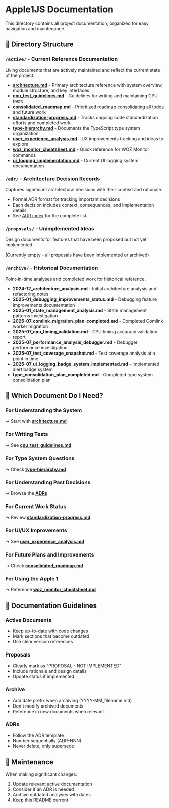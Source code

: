 # Apple1JS Documentation

This directory contains all project documentation, organized for easy navigation and maintenance.

## 📁 Directory Structure

### `/active/` - Current Reference Documentation

Living documents that are actively maintained and reflect the current state of the project.

- **[architecture.md](active/architecture.md)** - Primary architecture reference with system overview, module structure, and key interfaces
- **[cpu_test_guidelines.md](active/cpu_test_guidelines.md)** - Guidelines for writing and maintaining CPU tests
- **[consolidated_roadmap.md](active/consolidated_roadmap.md)** - Prioritized roadmap consolidating all todos and future work
- **[standardization-progress.md](active/standardization-progress.md)** - Tracks ongoing code standardization efforts and completed work
- **[type-hierarchy.md](active/type-hierarchy.md)** - Documents the TypeScript type system organization
- **[user_experience_analysis.md](active/user_experience_analysis.md)** - UX improvements tracking and ideas to explore
- **[woz_monitor_cheatsheet.md](active/woz_monitor_cheatsheet.md)** - Quick reference for WOZ Monitor commands
- **[ui_logging_implementation.md](active/ui_logging_implementation.md)** - Current UI logging system documentation

### `/adr/` - Architecture Decision Records

Captures significant architectural decisions with their context and rationale.

- Formal ADR format for tracking important decisions
- Each decision includes context, consequences, and implementation details
- See [ADR index](adr/README.md) for the complete list

### `/proposals/` - Unimplemented Ideas

Design documents for features that have been proposed but not yet implemented.

(Currently empty - all proposals have been implemented or archived)

### `/archive/` - Historical Documentation

Point-in-time analyses and completed work for historical reference.

- **2024-12_architecture_analysis.md** - Initial architecture analysis and refactoring notes
- **2025-01_debugging_improvements_status.md** - Debugging feature improvements documentation
- **2025-01_state_management_analysis.md** - State management patterns investigation
- **2025-07_comlink_migration_plan_completed.md** - Completed Comlink worker migration
- **2025-07_cpu_timing_validation.md** - CPU timing accuracy validation report
- **2025-07_performance_analysis_debugger.md** - Debugger performance investigation
- **2025-07_test_coverage_snapshot.md** - Test coverage analysis at a point in time
- **2025-07_ui_logging_badge_system_implemented.md** - Implemented alert badge system
- **type_consolidation_plan_completed.md** - Completed type system consolidation plan

## 🧭 Which Document Do I Need?

### For Understanding the System

→ Start with **[architecture.md](active/architecture.md)**

### For Writing Tests

→ See **[cpu_test_guidelines.md](active/cpu_test_guidelines.md)**

### For Type System Questions

→ Check **[type-hierarchy.md](active/type-hierarchy.md)**

### For Understanding Past Decisions

→ Browse the **[ADRs](adr/)**

### For Current Work Status

→ Review **[standardization-progress.md](active/standardization-progress.md)**

### For UI/UX Improvements

→ See **[user_experience_analysis.md](active/user_experience_analysis.md)**

### For Future Plans and Improvements

→ Check **[consolidated_roadmap.md](active/consolidated_roadmap.md)**

### For Using the Apple 1

→ Reference **[woz_monitor_cheatsheet.md](active/woz_monitor_cheatsheet.md)**

## 📝 Documentation Guidelines

### Active Documents

- Keep up-to-date with code changes
- Mark sections that become outdated
- Use clear version references

### Proposals

- Clearly mark as "PROPOSAL - NOT IMPLEMENTED"
- Include rationale and design details
- Update status if implemented

### Archive

- Add date prefix when archiving (YYYY-MM_filename.md)
- Don't modify archived documents
- Reference in new documents when relevant

### ADRs

- Follow the ADR template
- Number sequentially (ADR-NNN)
- Never delete, only supersede

## 🔄 Maintenance

When making significant changes:

1. Update relevant active documentation
2. Consider if an ADR is needed
3. Archive outdated analyses with dates
4. Keep this README current
